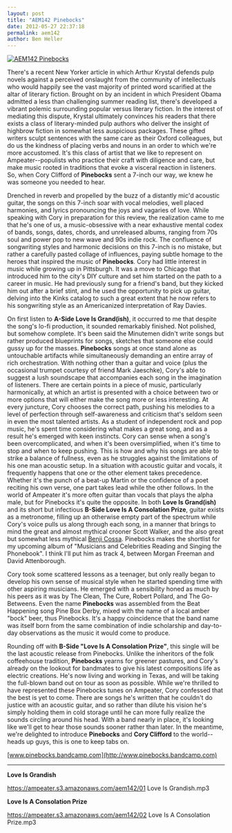 ```yaml
---
layout: post
title: "AEM142 Pinebocks"
date: 2012-05-27 22:37:18
permalink: aem142
author: Ben Heller
---
```

[![AEM142 Pinebocks](https://ampeater.s3.amazonaws.com/aem142/Pinebocks.jpg)](https://ampeater.s3.amazonaws.com/aem142/Pinebocks.jpg)

There's a recent New Yorker article in which Arthur Krystal defends pulp novels against a perceived onslaught from the community of intellectuals who would happily see the vast majority of printed word scarified at the altar of literary fiction. Brought on by an incident in which President Obama admitted a less than challenging summer reading list, there's developed a vibrant polemic surrounding popular versus literary fiction. In the interest of mediating this dispute, Krystal ultimately convinces his readers that there exists a class of literary-minded pulp authors who deliver the insight of highbrow fiction in somewhat less auspicious packages. These gifted writers sculpt sentences with the same care as their Oxford colleagues, but do us the kindness of placing verbs and nouns in an order to which we're more accustomed. It's this class of artist that we like to represent on Ampeater--populists who practice their craft with diligence and care, but make music rooted in traditions that evoke a visceral reaction in listeners. So, when Cory Clifford of **Pinebocks** sent a 7-inch our way, we knew he was someone you needed to hear.

<!-- more -->

Drenched in reverb and propelled by the buzz of a distantly mic'd acoustic guitar, the songs on this 7-inch soar with vocal melodies, well placed harmonies, and lyrics pronouncing the joys and vagaries of love. While speaking with Cory in preparation for this review, the realization came to me that he's one of us, a music-obsessive with a near exhaustive mental codex of bands, songs, dates, chords, and unreleased albums, ranging from 70s soul and power pop to new wave and 90s indie rock. The confluence of songwriting styles and harmonic decisions on this 7-inch is no mistake, but rather a carefully pasted collage of influences, paying subtle homage to the heroes that inspired the music of **Pinebocks**. Cory had little interest in music while growing up in Pittsburgh. It was a move to Chicago that introduced him to the city's DIY culture and set him started on the path to a career in music. He had previously sung for a friend's band, but they kicked him out after a brief stint, and he used the opportunity to pick up guitar, delving into the Kinks catalog to such a great extent that he now refers to his songwriting style as an Americanized interpretation of Ray Davies.

On first listen to **A-Side Love Is Grand(ish)**, it occurred to me that despite the song's lo-fi production, it sounded remarkably finished. Not polished, but somehow complete. It's been said the Minutemen didn't write songs but rather produced blueprints for songs, sketches that someone else could gussy up for the masses. **Pinebocks** songs at once stand alone as untouchable artifacts while simultaneously demanding an entire array of rich orchestration. With nothing other than a guitar and voice (plus the occasional trumpet courtesy of friend Mark Jaeschke), Cory's able to suggest a lush soundscape that accompanies each song in the imagination of listeners. There are certain points in a piece of music, particularly harmonically, at which an artist is presented with a choice between two or more options that will either make the song more or less interesting. At every juncture, Cory chooses the correct path, pushing his melodies to a level of perfection through self-awareness and criticism that's seldom seen in even the most talented artists. As a student of independent rock and pop music, he's spent time considering what makes a great song, and as a result he's emerged with keen instincts. Cory can sense when a song's been overcomplicated, and when it's been oversimplified, when it's time to stop and when to keep pushing. This is how and why his songs are able to strike a balance of fullness, even as he struggles against the limitations of his one man acoustic setup. In a situation with acoustic guitar and vocals, it frequently happens that one or the other element takes precedence. Whether it's the punch of a beat-up Martin or the confidence of a poet reciting his own verse, one part takes lead while the other follows. In the world of Ampeater it's more often guitar than vocals that plays the alpha male, but for Pinebocks it's quite the opposite. In both **Love Is Grand(ish)** and its short but infectious **B-Side Love Is A Consolation Prize**, guitar exists as a metronome, filling up an otherwise empty part of the spectrum while Cory's voice pulls us along through each song, in a manner that brings to mind the great and almost mythical crooner Scott Walker, and the also great but somewhat less mythical [Benji Cossa](http://ampeatermusic.com/AEM036). Pinebocks makes the shortlist for my upcoming album of "Musicians and Celebrities Reading and Singing the Phonebook". I think I'll put him as track 4, between Morgan Freeman and David Attenborough.

Cory took some scattered lessons as a teenager, but only really began to develop his own sense of musical style when he started spending time with other aspiring musicians. He emerged with a sensibility honed as much by his peers as it was by The Clean, The Cure, Robert Pollard, and The Go-Betweens. Even the name **Pinebocks** was assembled from the Beat Happening song Pine Box Derby, mixed with the name of a local amber "bock" beer, thus Pinebocks. It's a happy coincidence that the band name was itself born from the same combination of indie scholarship and day-to-day observations as the music it would come to produce.

Rounding off with **B-Side "Love Is A Consolation Prize"**, this single will be the last acoustic release from Pinebocks. Unlike the inheritors of the folk coffeehouse tradition, **Pinebocks** yearns for greener pastures, and Cory's already on the lookout for bandmates to give his latest compositions life as electric creations. He's now living and working in Texas, and will be taking the full-blown band out on tour as soon as possible. While we're thrilled to have represented these Pinebocks tunes on Ampeater, Cory confessed that the best is yet to come. There are songs he's written that he couldn't do justice with an acoustic guitar, and so rather than dilute his vision he's simply holding them in cold storage until he can more fully realize the sounds circling around his head. With a band nearly in place, it's looking like we'll get to hear those sounds sooner rather than later. In the meantime, we're delighted to introduce **Pinebocks** and **Cory Clifford** to the world--heads up guys, this is one to keep tabs on.

[www.pinebocks.bandcamp.com](http://www.pinebocks.bandcamp.com)

---

**Love Is Grandish**

https://ampeater.s3.amazonaws.com/aem142/01 Love Is Grandish.mp3

**Love Is A Consolation Prize**

https://ampeater.s3.amazonaws.com/aem142/02 Love Is A Consolation Prize.mp3

